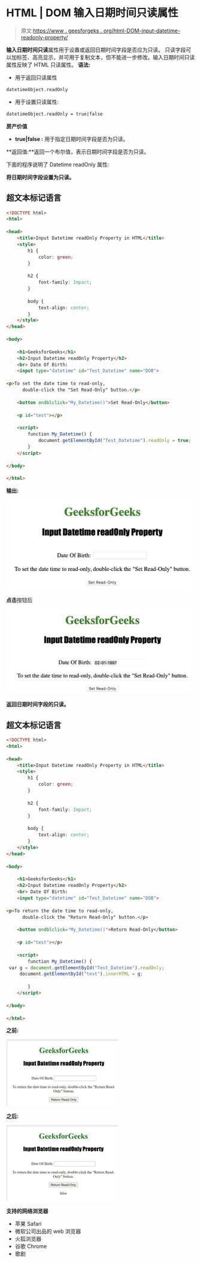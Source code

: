 # HTML | DOM 输入日期时间只读属性

> 原文:[https://www . geesforgeks . org/html-DOM-input-datetime-readonly-property/](https://www.geeksforgeeks.org/html-dom-input-datetime-readonly-property/)

**输入日期时间只读**属性用于设置或返回日期时间字段是否应为只读。
只读字段可以加标签、高亮显示，并可用于复制文本，但不能进一步修改。输入日期时间只读属性反映了 HTML 只读属性。
**语法:**

*   用于返回只读属性

```html
datetimeObject.readOnly
```

*   用于设置只读属性:

```html
datetimeObject.readOnly = true|false
```

**房产价值**

*   **true|false :** 用于指定日期时间字段是否为只读。

**返回值:**返回一个布尔值，表示日期时间字段是否为只读。

下面的程序说明了 Datetime readOnly 属性:

**将日期时间字段设置为只读。**

## 超文本标记语言

```html
<!DOCTYPE html>
<html>

<head>
    <title>Input Datetime readOnly Property in HTML</title>
    <style>
        h1 {
            color: green;
        }

        h2 {
            font-family: Impact;
        }

        body {
            text-align: center;
        }
    </style>
</head>

<body>

    <h1>GeeksforGeeks</h1>
    <h2>Input Datetime readOnly Property</h2>
    <br> Date Of Birth:
    <input type="datetime" id="Test_Datetime" name="DOB">

<p>To set the date time to read-only,
      double-click the "Set Read-Only" button.</p>

    <button ondblclick="My_Datetime()">Set Read-Only</button>

    <p id="test"></p>

    <script>
        function My_Datetime() {
            document.getElementById("Test_Datetime").readOnly = true;
        }
    </script>

</body>

</html>                                         
```

**输出:**

![](img/fe3fabe1ad79b264c9117b2b3cd90fd0.png)

**点击**按钮后

![](img/efa16a00557fc043290c86eee5f721f5.png)

**返回日期时间字段的只读。**

## 超文本标记语言

```html
<!DOCTYPE html>
<html>

<head>
    <title>Input Datetime readOnly Property in HTML</title>
    <style>
        h1 {
            color: green;
        }

        h2 {
            font-family: Impact;
        }

        body {
            text-align: center;
        }
    </style>
</head>

<body>

    <h1>GeeksforGeeks</h1>
    <h2>Input Datetime readOnly Property</h2>
    <br> Date Of Birth:
    <input type="datetime" id="Test_Datetime" name="DOB">

<p>To return the date time to read-only,
      double-click the "Return Read-Only" button.</p>

    <button ondblclick="My_Datetime()">Return Read-Only</button>

    <p id="test"></p>

    <script>
        function My_Datetime() {
 var g = document.getElementById("Test_Datetime").readOnly;
     document.getElementById("test").innerHTML = g;

        }
    </script>

</body>

</html>                                         
```

**之前:**

![](img/c81cd01a0a66d3a509e925532d61c663.png)

**之后:**

![](img/a9b1fcd346e211934e9667d0afb0757c.png)

**支持的网络浏览器**

*   苹果 Safari
*   微软公司出品的 web 浏览器
*   火狐浏览器
*   谷歌 Chrome
*   歌剧
